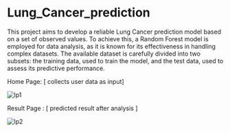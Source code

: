 # Lung_Cancer_prediction

This project aims to develop a reliable Lung Cancer prediction model based on a set of observed values. To achieve this, a Random Forest model is employed for data analysis, as it is known for its effectiveness in handling complex datasets. The available dataset is carefully divided into two subsets: the training data, used to train the model, and the test data, used to assess its predictive performance.


Home Page: [ collects user data as input]

![lp1](https://github.com/Bhavishhh/Lung_Cancer_prediction/assets/96944622/4ca4bb6e-cbfc-4200-b9ba-ad32678d4437)


Result Page : [ predicted result after analysis ]

![lp2](https://github.com/Bhavishhh/Lung_Cancer_prediction/assets/96944622/866b862e-5505-4fe4-b18d-94691d21ea49)
